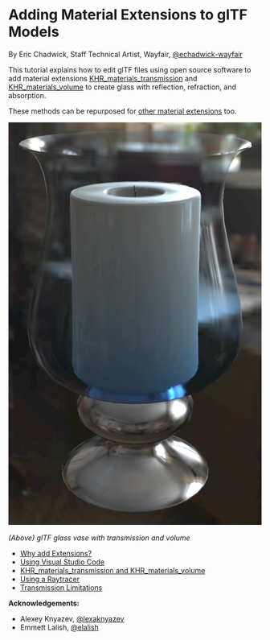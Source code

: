 # Adding Material Extensions to glTF Models #

By Eric Chadwick, Staff Technical Artist, Wayfair, [@echadwick-wayfair](https://github.com/echadwick-wayfair)

This tutorial explains how to edit glTF files using open source software to add material extensions [KHR_materials_transmission](https://github.com/KhronosGroup/glTF/blob/master/extensions/2.0/Khronos/KHR_materials_transmission/README.md) and [KHR_materials_volume](https://github.com/KhronosGroup/glTF/blob/master/extensions/2.0/Khronos/KHR_materials_volume/README.md) to create glass with reflection, refraction, and absorption. 

These methods can be repurposed for [other material extensions](https://github.com/KhronosGroup/glTF/tree/main/extensions#gltf-extension-registry) too.

![screenshot of glass vase glTF with transmission and volume](images/image20.jpg "screenshot of glass vase glTF with transmission and volume")

_(Above) glTF glass vase with transmission and volume_

* [Why add Extensions?](AddingMaterialExtensions_001_WhyAddExtensions.md)
* [Using Visual Studio Code](AddingMaterialExtensions_002_UsingVisualStudioCode.md)
* [KHR_materials_transmission and KHR_materials_volume](AddingMaterialExtensions_003_TransmissionAndVolume.md)
* [Using a Raytracer](AddingMaterialExtensions_004_UsingARaytracer.md)
* [Transmission Limitations](AddingMaterialExtensions_005_TransmissionLimitations.md)

**Acknowledgements:**

- Alexey Knyazev, [@lexaknyazev](https://github.com/lexaknyazev)
- Emmett Lalish, [@elalish](https://github.com/elalish)